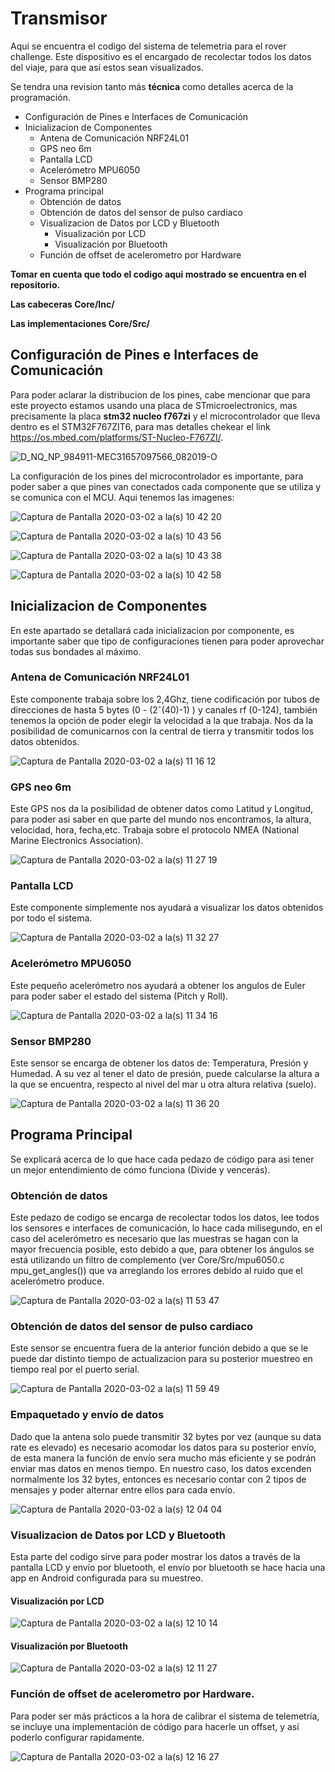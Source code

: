 # Transmisor
 Aqui se encuentra el codigo del sistema de telemetria para el rover challenge.
 Este dispositivo es el encargado de recolectar todos los datos del viaje, para que así estos sean visualizados.
 
 Se tendra una revision tanto más **técnica** como detalles acerca de la programación.
 
 - Configuración de Pines e Interfaces de Comunicación
 - Inicializacion de Componentes
     - Antena de Comunicación NRF24L01
     - GPS neo 6m
     - Pantalla LCD
     - Acelerómetro MPU6050
     - Sensor BMP280
 - Programa principal
     - Obtención de datos
     - Obtención de datos del sensor de pulso cardiaco
     - Visualizacion de Datos por LCD y Bluetooth
         - Visualización por LCD
         - Visualización por Bluetooth
     - Función de offset de acelerometro por Hardware
     
**Tomar en cuenta que todo el codigo aqui mostrado se encuentra en el repositorio.**

**Las cabeceras Core/Inc/**

**Las implementaciones Core/Src/**
  
## Configuración de Pines e Interfaces de Comunicación
Para poder aclarar la distribucion de los pines, cabe mencionar que para este proyecto estamos usando una placa de STmicroelectronics, mas precisamente la placa **stm32 nucleo f767zi** y el microcontrolador que lleva dentro es el
STM32F767ZIT6, para mas detalles chekear el link https://os.mbed.com/platforms/ST-Nucleo-F767ZI/.

![D_NQ_NP_984911-MEC31657097566_082019-O](https://user-images.githubusercontent.com/47458067/75688224-80cbf280-5c75-11ea-8056-dca3b89d8adb.jpg)

La configuración de los pines del microcontrolador es importante, para poder saber a que pines van conectados cada componente que se utiliza y se comunica con el MCU.
Aqui tenemos las imagenes:

![Captura de Pantalla 2020-03-02 a la(s) 10 42 20](https://user-images.githubusercontent.com/47458067/75687280-efa84c00-5c73-11ea-9192-715d04c2c1db.png)

![Captura de Pantalla 2020-03-02 a la(s) 10 43 56](https://user-images.githubusercontent.com/47458067/75687329-06e73980-5c74-11ea-9154-d7a7739efd7b.png)

![Captura de Pantalla 2020-03-02 a la(s) 10 43 38](https://user-images.githubusercontent.com/47458067/75687377-1797af80-5c74-11ea-87a9-ff5eb6385fc6.png)

![Captura de Pantalla 2020-03-02 a la(s) 10 42 58](https://user-images.githubusercontent.com/47458067/75687423-28e0bc00-5c74-11ea-85eb-f80f47c5bd80.png)

## Inicializacion de Componentes
En este apartado se detallará cada inicializacion por componente, es importante saber que tipo de configuraciones tienen para poder aprovechar todas sus bondades al máximo.

### Antena de Comunicación NRF24L01
Este componente trabaja sobre los 2,4Ghz, tiene codificación por tubos de direcciones de hasta 5 bytes (0 - (2ˆ(40)-1) ) y  canales rf (0-124), también tenemos la opción de poder elegir la velocidad a la que trabaja. Nos da la posibilidad de comunicarnos con la central de tierra y transmitir todos los datos obtenidos.

![Captura de Pantalla 2020-03-02 a la(s) 11 16 12](https://user-images.githubusercontent.com/47458067/75689556-c4bff700-5c77-11ea-880e-24cf4e0d10b9.png)

### GPS neo 6m
Este GPS nos da la posibilidad de obtener datos como Latitud y Longitud, para poder asi saber en que parte del mundo nos encontramos, la altura, velocidad, hora, fecha,etc. Trabaja sobre el protocolo NMEA (National Marine Electronics Association).

![Captura de Pantalla 2020-03-02 a la(s) 11 27 19](https://user-images.githubusercontent.com/47458067/75690181-ca6a0c80-5c78-11ea-9bf2-fc089c6ed2f8.png)

### Pantalla LCD
Este componente simplemente nos ayudará a visualizar los datos obtenidos por todo el sistema.

![Captura de Pantalla 2020-03-02 a la(s) 11 32 27](https://user-images.githubusercontent.com/47458067/75690593-8297b500-5c79-11ea-94a3-f266489fd455.png)

### Acelerómetro MPU6050
Este pequeño acelerómetro nos ayudará a obtener los angulos de Euler para poder saber el estado del sistema (Pitch y Roll).

![Captura de Pantalla 2020-03-02 a la(s) 11 34 16](https://user-images.githubusercontent.com/47458067/75690751-c25e9c80-5c79-11ea-9947-fff552c1cd35.png)

### Sensor BMP280
Este sensor se encarga de obtener los datos de: Temperatura, Presión y Humedad. A su vez al tener el dato de presión, puede calcularse la altura a la que se encuentra, respecto al nivel del mar u otra altura relativa (suelo).

![Captura de Pantalla 2020-03-02 a la(s) 11 36 20](https://user-images.githubusercontent.com/47458067/75690935-0fdb0980-5c7a-11ea-86ea-cbab0720f7b4.png)

## Programa Principal
Se explicará acerca de lo que hace cada pedazo de código para asi tener un mejor entendimiento de cómo funciona 
(Divide y vencerás).

### Obtención de datos
Este pedazo de codigo se encarga de recolectar todos los datos, lee todos los sensores e interfaces de comunicación, lo hace cada milisegundo, en el caso del acelerómetro es necesario que las muestras se hagan con la mayor frecuencia posible, esto debido a que, para obtener los ángulos se está utilizando un filtro de complemento (ver Core/Src/mpu6050.c mpu_get_angles()) que va arreglando los errores debido al ruido que el acelerómetro produce.

![Captura de Pantalla 2020-03-02 a la(s) 11 53 47](https://user-images.githubusercontent.com/47458067/75692823-7b25db00-5c7c-11ea-924e-9df74315a0ec.png)

### Obtención de datos del sensor de pulso cardiaco
Este sensor se encuentra fuera de la anterior función debido a que se le puede dar distinto tiempo de actualizacion para su posterior muestreo en tiempo real por el puerto serial.

![Captura de Pantalla 2020-03-02 a la(s) 11 59 49](https://user-images.githubusercontent.com/47458067/75693446-53834280-5c7d-11ea-81ea-17dc155f67bd.png)

### Empaquetado y envío de datos
Dado que la antena solo puede transmitir 32 bytes por vez (aunque su data rate es elevado) es necesario acomodar los datos para su posterior envío, de esta manera la función de envío sera mucho más eficiente y se podrán enviar mas datos en menos tiempo. En nuestro caso, los datos excenden normalmente los 32 bytes, entonces es necesario contar con 2 tipos de mensajes y poder alternar entre ellos para cada envío.

![Captura de Pantalla 2020-03-02 a la(s) 12 04 04](https://user-images.githubusercontent.com/47458067/75693816-ec19c280-5c7d-11ea-957a-66fe1266b6da.png)

### Visualizacion de Datos por LCD y Bluetooth
Esta parte del codigo sirve para poder mostrar los datos a través de la pantalla LCD y envío por bluetooth, el envío por bluetooth se hace hacia una app en Android configurada para su muestreo.

#### Visualización por LCD
![Captura de Pantalla 2020-03-02 a la(s) 12 10 14](https://user-images.githubusercontent.com/47458067/75694366-c93bde00-5c7e-11ea-9e3d-3eb8ff1dc54a.png)

#### Visualización por Bluetooth
![Captura de Pantalla 2020-03-02 a la(s) 12 11 27](https://user-images.githubusercontent.com/47458067/75694467-f4263200-5c7e-11ea-8dc9-9b822fca1e00.png)

### Función de offset de acelerometro por Hardware.
Para poder ser más prácticos a la hora de calibrar el sistema de telemetría, se incluye una implementación de código para hacerle un offset, y así poderlo configurar rapidamente.

![Captura de Pantalla 2020-03-02 a la(s) 12 16 27](https://user-images.githubusercontent.com/47458067/75694917-a78f2680-5c7f-11ea-8c69-78fb06c9b267.png)
